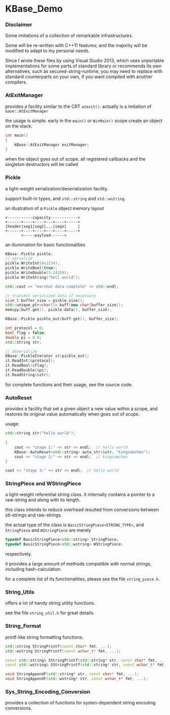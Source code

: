 KBase_Demo
==========

### Disclaimer

Some imitations of a collection of remarkable infrastructures.

Some will be re-written with C++11 features; and the majority will be modified to adapt to my personal needs.

Since I wrote these files by using Visual Studio 2013, which uses unportable implementations for some parts of standard library or recommends its own alternatives, such as secured-string-runtime, you may need to replace with standard counterparts on your own, if you want compiled with another compilers.

### AtExitManager

provides a facility similar to the CRT `atexit()`. actually is a imitation of `base::AtExitManager`

the usage is simple. early in the `main()` or `WinMain()` scope create an object on the stack:

```c++
int main()
{
    KBase::AtExitManager exitManager;
}
```

when the object goes out of scope, all registered callbacks and the singleton destructors will be called

### Pickle

a light-weight serialization/deserialization facility.

support built-in types, and `std::string` and `std::wstring`.

an illustration of a `Pickle` object memory layout

```
<-----------capacity------------>
+------+----+----+---+----+-----+
|header|seg1|seg2|...|segn|     |
+------+----+----+---+----+-----+
       <-----payload------>
```

an illumination for basic functionalities

```c++
KBase::Pickle pickle;
// serialize
pickle.WriteInt(0x1234);
pickle.WriteBool(true);
pickle.WriteDouble(3.14159);
pickle.WriteString("hell world");

std::cout << "marshal data complete" << std::endl;

// transmit serialized data if necessary
size_t buffer_size = pickle.size();
std::unique_ptr<char[]> buff(new char[buffer_size]);
memcpy(buff.get(), pickle.data(), buffer_size);

KBase::Pickle pickle_out(buff.get(), buffer_size);

int protocol = 0;
bool flag = false;
double pi = 0.0;
std::string str;

// deserialize
KBase::PickleIterator it(pickle_out);
it.ReadInt(&protocol);
it.ReadBool(&flag);
it.ReadDouble(&pi);
it.ReadString(&str);
```

for complete functions and their usage, see the source code.

### AutoReset

provides a facility that set a given object a new value within a scope, and
restores its original value automatically when goes out of scope.

usage:

```c++
std::string str("hello world");
    
{
    cout << "stage 1:" << str << endl;  // hello world
    KBase::AutoReset<std::string> auto_str(&str, "kingsamchen");
    cout << "stage 2:" << str << endl;  // kingsamchen
}

cout << "stage 3:" << str << endl;  // hello world
```

### StringPiece and WStringPiece

a light-weight referential string class. it internally contains a pointer to 
a raw-string and along with its length.

this class intends to reduce overhead resulted from conversions between stl-strings
and raw-strings.

the actual type of the class is `BasicStringPiece<STRING_TYPE>`, and `StringPiece`
and `WStringPiece` are merely

```c++
typedef BasicStringPiece<std::string> StringPiece;
typedef BasicStringPiece<std::wstring> WStringPiece;
```
respectively.

it provides a large amount of methods compatible with normal strings, including
hash-calculation.

for a complete list of its functionalities, please see the file `string_piece.h`.

### String_Utils

offers a lot of handy string utility functions.

see the file `string_util.h` for great details.

### String_Format

printf-like string formatting functions.

```c++
std::string StringPrintf(const char* fmt, ...);
std::wstring StringPrintf(const wchar_t* fmt, ...);

const std::string& SStringPrintf(std::string* str, const char* fmt, ...);
const std::wstring& SStringPrintf(std::string* str, const wchar_t* fmt, ...);

void StringAppendF(std::string* str, const char* fmt, ...);
void StringAppendF(std::wstring* str, const wchar_t* fmt, ...);
```

### Sys_String_Encoding_Conversion

provides a collection of functions for systen-dependent string encoding conversions.

